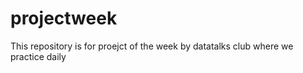 # projectweek

This repository is for proejct of the week by datatalks club where we practice daily 
